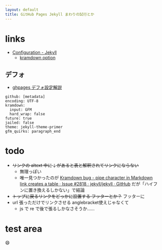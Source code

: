 ```yaml
---
layout: default
title: GitHub Pages Jekyll まわりの試行とか
---
```


# links
- [Configuration - Jekyll](https://jekyllrb.com/docs/configuration/)
  - [kramdown option](https://jekyllrb.com/docs/configuration/markdown/)

## デフォ
- [ghpages デフォ設定解説](https://help.github.com/en/articles/configuring-jekyll)

```
github: [metadata]
encoding: UTF-8
kramdown:
  input: GFM
  hard_wrap: false
future: true
jailed: false
theme: jekyll-theme-primer
gfm_quirks: paragraph_end
```

# todo
- ~~リンクの altext 中に `|` があると表と解釈されてリンクにならない~~
  - 無理っぽい
  - 唯一見つかったのが [Kramdown bug - pipe character in Markdown link creates a table · Issue #2818 · jekyll/jekyll · GitHub](https://github.com/jekyll/jekyll/issues/2818) だが「ハイフンに置き換えるしかない」で結論
- ~~トップに戻るリンクをどっかに設置する フッターとか？~~ フッターに
- url 張っただけでリンクさせる anglebracket使えじゃなくて
  - js で re で後で張るしかなさそうか……

# test area
:smile:
